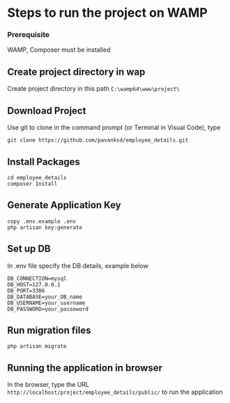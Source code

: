 # Steps to run the project on WAMP
### Prerequisite 
WAMP, Composer must be installed 

## Create project directory in wap
Create project directory in this path  `C:\wamp64\www\project\`

## Download Project
Use git to clone in the command prompt (or Terminal in Visual Code), type
```
git clone https://github.com/pavanksd/employee_details.git
```
## Install Packages
```
cd employee_details
composer Install
```
## Generate Application Key
```
copy .env.example .env
php artisan key:generate
```
## Set up DB
In .env file specify the DB details, example below
```
DB_CONNECTION=mysql
DB_HOST=127.0.0.1
DB_PORT=3306
DB_DATABASE=your_DB_name
DB_USERNAME=your_username
DB_PASSWORD=your_passoword
```
## Run migration files
```
php artisan migrate
```

## Running the application in browser
In the browser, type the URL `http://localhost/project/employee_details/public/` to run the application